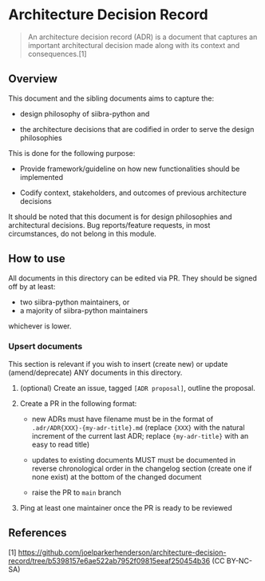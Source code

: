 # Architecture Decision Record

> An architecture decision record (ADR) is a document that captures an important architectural decision made along with its context and consequences.[1]

## Overview

This document and the sibling documents aims to capture the:

- design philosophy of siibra-python and

- the architecture decisions that are codified in order to serve the design philosophies

This is done for the following purpose:

- Provide framework/guideline on how new functionalities should be implemented

- Codify context, stakeholders, and outcomes of previous architecture decisions

It should be noted that this document is for design philosophies and architectural decisions. Bug reports/feature requests, in most circumstances, do not belong in this module. 

## How to use

All documents in this directory can be edited via PR. They should be signed off by at least:

- two siibra-python maintainers, or
- a majority of siibra-python maintainers

whichever is lower. 

### Upsert documents

This section is relevant if you wish to insert (create new) or update (amend/deprecate) ANY documents in this directory.

1. (optional) Create an issue, tagged `[ADR proposal]`, outline the proposal.

2. Create a PR in the following format:

    - new ADRs must have filename must be in the format of `.adr/ADR{XXX}-{my-adr-title}.md` (replace `{XXX}` with the natural increment of the current last ADR; replace `{my-adr-title}` with an easy to read title)

    - updates to existing documents MUST must be documented in reverse chronological order in the changelog section (create one if none exist) at the bottom of the changed document

    - raise the PR to `main` branch

3. Ping at least one maintainer once the PR is ready to be reviewed

## References

[1] https://github.com/joelparkerhenderson/architecture-decision-record/tree/b5398157e6ae522ab7952f09815eeaf250454b36 (CC BY-NC-SA)